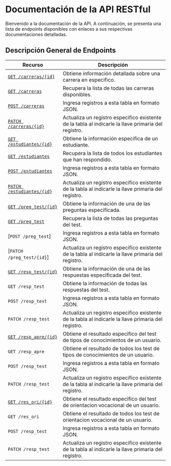 # Documentación de la API RESTful

Bienvenido a la documentación de la API. A continuación, se presenta una lista
de endpoints disponibles con enlaces a sus respectivas documentaciones detalladas.

## Descripción General de Endpoints

| Recurso                    | Descripción |
| -------------------------- | ----------- |
| [`GET /carreras/{id}`](./carreras/get-id.md)          | Obtiene información detallada sobre una carrera en especifico. |
| [`GET /carreras`](./carreras/get-all.md)   | Recupera la lista de todas las carreras disponibles. |
| [`POST /carreras`](./carreras/post.md)     | Ingresa registros a esta tabla en formato JSON. |
| [`PATCH /carreras/{id}`](./carreras/patch.md)    | Actualiza un registro especifico existente de la tabla al indicarle la llave primaria del registro. |
| [`GET /estudiantes/{id}`](./estudiantes/get-id.md) | Obtiene la información especifica de un estudiante. |
| [`GET /estudiantes`](./estudiantes/get-all.md) | Recupera la lista de todos los estudiantes que han respondido. |
| [`POST /estudiantes`](./estudiantes/post.md)   | Ingresa registros a esta tabla en formato JSON. |
| [`PATCH /estudiantes/{id}`](./estudiantes/patch.md)    | Actualiza un registro especifico existente de la tabla al indicarle la llave primaria del registro. |
| [`GET /preg_test/{id}`](./preg_test/get-id.md)   | Obtiene la información de una de las preguntas especificada. |
| [`GET /preg_test`](./preg_test/get-all.md)   | Recupera la lista de todas las preguntas del test. |
| [`POST /preg_test`]     | Ingresa registros a esta tabla en formato JSON. |
| [`PATCH /preg_test/{id}`]     | Actualiza un registro especifico existente de la tabla al indicarle la llave primaria del registro. |
| [`GET /resp_test/{id}`](./endpoints/get-temas-id-libros.md)   | Obtiene la información de una de las respuestas especificada del test. |
| `GET /resp_test`   | Obtiene la información de todas las respuestas del test. |
| `POST /resp_test`     | Ingresa registros a esta tabla en formato JSON. |
| `PATCH /resp_test`     | Actualiza un registro especifico existente de la tabla al indicarle la llave primaria del registro. |
| [`GET /resp_apre/{id}`](./endpoints/get-temas-id-libros.md)   | Obtiene el resultado especifico del test de tipos de conocimientos de un usuario. |
| `GET /resp_apre`   | Obtiene el resultado de todos los test de tipos de conocimientos de un usuario. |
| `POST /resp_test`     | Ingresa registros a esta tabla en formato JSON. |
| `PATCH /resp_test`     | Actualiza un registro especifico existente de la tabla al indicarle la llave primaria del registro. |
| [`GET /res_ori/{id}`](./endpoints/get-temas-id-libros.md)   | Obtiene el resultado especifico del test de orientacion vocacional de un usuario. |
| `GET /res_ori`     | Obtiene el resultado de todos los test de orientacion vocacional de un usuario. |
| `POST /resp_test`     | Ingresa registros a esta tabla en formato JSON. |
| `PATCH /resp_test`     | Actualiza un registro especifico existente de la tabla al indicarle la llave primaria del registro. |